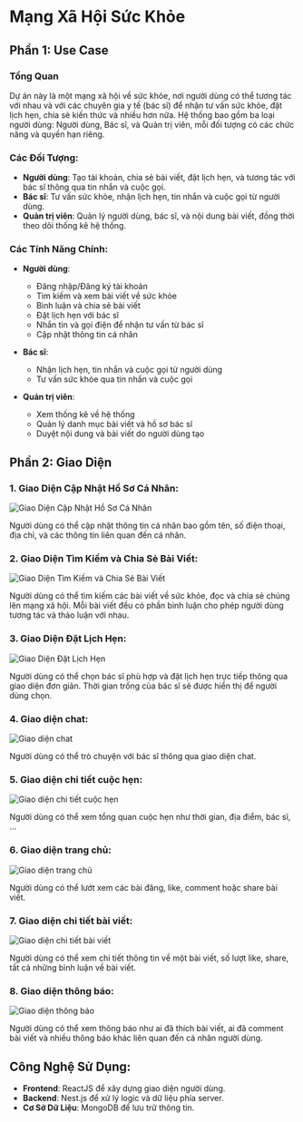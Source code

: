 # Mạng Xã Hội Sức Khỏe

## Phần 1: Use Case

### Tổng Quan
Dự án này là một mạng xã hội về sức khỏe, nơi người dùng có thể tương tác với nhau và với các chuyên gia y tế (bác sĩ) để nhận tư vấn sức khỏe, đặt lịch hẹn, chia sẻ kiến thức và nhiều hơn nữa. Hệ thống bao gồm ba loại người dùng: Người dùng, Bác sĩ, và Quản trị viên, mỗi đối tượng có các chức năng và quyền hạn riêng.

### Các Đối Tượng:
- **Người dùng**: Tạo tài khoản, chia sẻ bài viết, đặt lịch hẹn, và tương tác với bác sĩ thông qua tin nhắn và cuộc gọi.
- **Bác sĩ**: Tư vấn sức khỏe, nhận lịch hẹn, tin nhắn và cuộc gọi từ người dùng.
- **Quản trị viên**: Quản lý người dùng, bác sĩ, và nội dung bài viết, đồng thời theo dõi thống kê hệ thống.

### Các Tính Năng Chính:

- **Người dùng**:
  - Đăng nhập/Đăng ký tài khoản
  - Tìm kiếm và xem bài viết về sức khỏe
  - Bình luận và chia sẻ bài viết
  - Đặt lịch hẹn với bác sĩ
  - Nhắn tin và gọi điện để nhận tư vấn từ bác sĩ
  - Cập nhật thông tin cá nhân

- **Bác sĩ**:
  - Nhận lịch hẹn, tin nhắn và cuộc gọi từ người dùng
  - Tư vấn sức khỏe qua tin nhắn và cuộc gọi

- **Quản trị viên**:
  - Xem thống kê về hệ thống
  - Quản lý danh mục bài viết và hồ sơ bác sĩ
  - Duyệt nội dung và bài viết do người dùng tạo

## Phần 2: Giao Diện

### 1. Giao Diện Cập Nhật Hồ Sơ Cá Nhân:
![Giao Diện Cập Nhật Hồ Sơ Cá Nhân](https://github.com/user-attachments/assets/d9738480-4693-4927-b7c7-508360d8ad11)

Người dùng có thể cập nhật thông tin cá nhân bao gồm tên, số điện thoại, địa chỉ, và các thông tin liên quan đến cá nhân.

### 2. Giao Diện Tìm Kiếm và Chia Sẻ Bài Viết:
![Giao Diện Tìm Kiếm và Chia Sẻ Bài Viết](https://github.com/user-attachments/assets/37c605ce-8a27-4cad-9f58-b332d0cd842d)

Người dùng có thể tìm kiếm các bài viết về sức khỏe, đọc và chia sẻ chúng lên mạng xã hội. Mỗi bài viết đều có phần bình luận cho phép người dùng tương tác và thảo luận với nhau.

### 3. Giao Diện Đặt Lịch Hẹn:
![Giao Diện Đặt Lịch Hẹn](https://github.com/user-attachments/assets/602d8c19-4c09-45f4-abc2-6ae577b70bb2)

Người dùng có thể chọn bác sĩ phù hợp và đặt lịch hẹn trực tiếp thông qua giao diện đơn giản. Thời gian trống của bác sĩ sẽ được hiển thị để người dùng chọn.

### 4. Giao diện chat:
![Giao diện chat](https://github.com/user-attachments/assets/74eb69fa-60d7-40fe-91d4-a9227a4d2b1e)

Người dùng có thể trò chuyện với bác sĩ thông qua giao diện chat.

### 5. Giao diện chi tiết cuộc hẹn:
![Giao diện chi tiết cuộc hẹn](https://github.com/user-attachments/assets/356862f6-5f48-4111-833a-24fd4d13b4ae)

Người dùng có thể xem tổng quan cuộc hẹn như thời gian, địa điểm, bác sĩ, ...

### 6. Giao diện trang chủ:
![Giao diện trang chủ](https://github.com/user-attachments/assets/fc07b34f-2aed-4480-8dd4-ea77ec4c9753)

Người dùng có thể lướt xem các bài đăng, like, comment hoặc share bài viết.

### 7. Giao diện chi tiết bài viết:
![Giao diện chi tiết bài viết](https://github.com/user-attachments/assets/557f2018-56aa-43f9-97ff-e4617a371085)

Người dùng có thể xem chi tiết thông tin về một bài viết, số lượt like, share, tất cả những bình luận về bài viết.

### 8. Giao diện thông báo:
![Giao diện thông báo](https://github.com/user-attachments/assets/89bba95d-429f-4c94-b446-22415def00c1)

Người dùng có thể xem thông báo như ai đã thích bài viết, ai đã comment bài viết và nhiều thông báo khác liên quan đến cá nhân người dùng.

## Công Nghệ Sử Dụng:
- **Frontend**: ReactJS để xây dựng giao diện người dùng.
- **Backend**: Nest.js để xử lý logic và dữ liệu phía server.
- **Cơ Sở Dữ Liệu**: MongoDB để lưu trữ thông tin.
